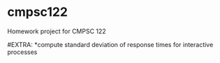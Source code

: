 # cmpsc122
Homework project for CMPSC 122

#EXTRA:
*compute standard deviation of response times for interactive processes